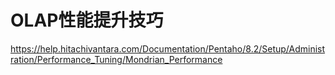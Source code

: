 # OLAP性能提升技巧

https://help.hitachivantara.com/Documentation/Pentaho/8.2/Setup/Administration/Performance_Tuning/Mondrian_Performance